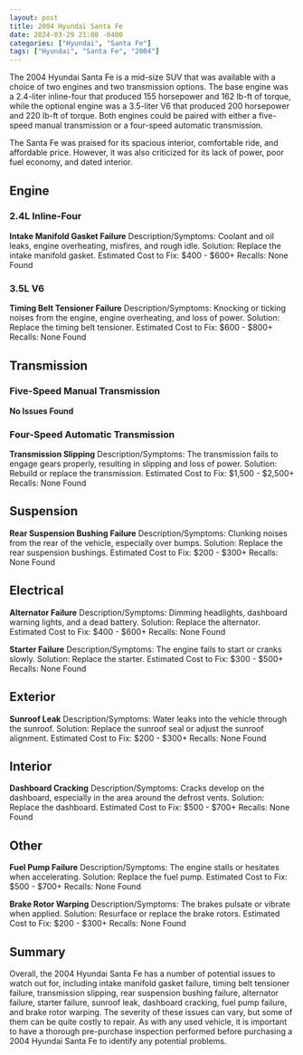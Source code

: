 ```yaml
---
layout: post
title: 2004 Hyundai Santa Fe
date: 2024-03-29 21:00 -0400
categories: ["Hyundai", "Santa Fe"]
tags: ["Hyundai", "Santa Fe", "2004"]
---
```

The 2004 Hyundai Santa Fe is a mid-size SUV that was available with a choice of two engines and two transmission options. The base engine was a 2.4-liter inline-four that produced 155 horsepower and 162 lb-ft of torque, while the optional engine was a 3.5-liter V6 that produced 200 horsepower and 220 lb-ft of torque. Both engines could be paired with either a five-speed manual transmission or a four-speed automatic transmission.

The Santa Fe was praised for its spacious interior, comfortable ride, and affordable price. However, it was also criticized for its lack of power, poor fuel economy, and dated interior.

## **Engine**
### 2.4L Inline-Four
**Intake Manifold Gasket Failure**
Description/Symptoms: Coolant and oil leaks, engine overheating, misfires, and rough idle.
Solution: Replace the intake manifold gasket.
Estimated Cost to Fix: $400 - $600+
Recalls: None Found

### 3.5L V6
**Timing Belt Tensioner Failure**
Description/Symptoms: Knocking or ticking noises from the engine, engine overheating, and loss of power.
Solution: Replace the timing belt tensioner.
Estimated Cost to Fix: $600 - $800+
Recalls: None Found

## **Transmission**
### Five-Speed Manual Transmission
**No Issues Found**

### Four-Speed Automatic Transmission
**Transmission Slipping**
Description/Symptoms: The transmission fails to engage gears properly, resulting in slipping and loss of power.
Solution: Rebuild or replace the transmission.
Estimated Cost to Fix: $1,500 - $2,500+
Recalls: None Found

## **Suspension**
**Rear Suspension Bushing Failure**
Description/Symptoms: Clunking noises from the rear of the vehicle, especially over bumps.
Solution: Replace the rear suspension bushings.
Estimated Cost to Fix: $200 - $300+
Recalls: None Found

## **Electrical**
**Alternator Failure**
Description/Symptoms: Dimming headlights, dashboard warning lights, and a dead battery.
Solution: Replace the alternator.
Estimated Cost to Fix: $400 - $600+
Recalls: None Found

**Starter Failure**
Description/Symptoms: The engine fails to start or cranks slowly.
Solution: Replace the starter.
Estimated Cost to Fix: $300 - $500+
Recalls: None Found

## **Exterior**
**Sunroof Leak**
Description/Symptoms: Water leaks into the vehicle through the sunroof.
Solution: Replace the sunroof seal or adjust the sunroof alignment.
Estimated Cost to Fix: $200 - $300+
Recalls: None Found

## **Interior**
**Dashboard Cracking**
Description/Symptoms: Cracks develop on the dashboard, especially in the area around the defrost vents.
Solution: Replace the dashboard.
Estimated Cost to Fix: $500 - $700+
Recalls: None Found

## **Other**
**Fuel Pump Failure**
Description/Symptoms: The engine stalls or hesitates when accelerating.
Solution: Replace the fuel pump.
Estimated Cost to Fix: $500 - $700+
Recalls: None Found

**Brake Rotor Warping**
Description/Symptoms: The brakes pulsate or vibrate when applied.
Solution: Resurface or replace the brake rotors.
Estimated Cost to Fix: $200 - $300+
Recalls: None Found

## **Summary**

Overall, the 2004 Hyundai Santa Fe has a number of potential issues to watch out for, including intake manifold gasket failure, timing belt tensioner failure, transmission slipping, rear suspension bushing failure, alternator failure, starter failure, sunroof leak, dashboard cracking, fuel pump failure, and brake rotor warping. The severity of these issues can vary, but some of them can be quite costly to repair. As with any used vehicle, it is important to have a thorough pre-purchase inspection performed before purchasing a 2004 Hyundai Santa Fe to identify any potential problems.
